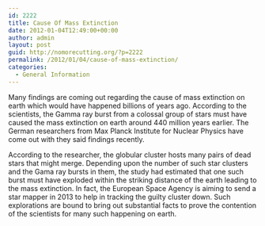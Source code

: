 ```yaml
---
id: 2222
title: Cause Of Mass Extinction
date: 2012-01-04T12:49:00+00:00
author: admin
layout: post
guid: http://nomorecutting.org/?p=2222
permalink: /2012/01/04/cause-of-mass-extinction/
categories:
  - General Information
---
```

Many findings are coming out regarding the cause of mass extinction on earth which would have happened billions of years ago. According to the scientists, the Gamma ray burst from a colossal group of stars must have caused the mass extinction on earth around 440 million years earlier. The German researchers from Max Planck Institute for Nuclear Physics have come out with they said findings recently.

According to the researcher, the globular cluster hosts many pairs of dead stars that might merge. Depending upon the number of such star clusters and the Gama ray bursts in them, the study had estimated that one such burst must have exploded within the striking distance of the earth leading to the mass extinction. In fact, the European Space Agency is aiming to send a star mapper in 2013 to help in tracking the guilty cluster down. Such explorations are bound to bring out substantial facts to prove the contention of the scientists for many such happening on earth.